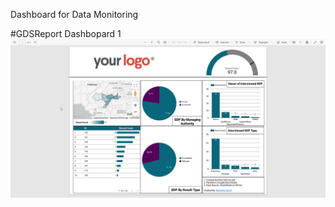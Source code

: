 Dashboard for Data Monitoring

#GDSReport
Dashbopard 1
![alt text](https://github.com/iamnarendrasingh/TCB/blob/main/2022/Dashboard/SDP-_Weekly_Update_Dashboard.png)
